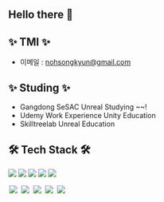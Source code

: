 ## Hello there 👋

## ✨ TMI ✨

- 이메일 : <nohsongkyun@gmail.com>

## ✨ Studing ✨
- Gangdong SeSAC Unreal Studying ~~!
- Udemy Work Experience Unity Education
- Skilltreelab Unreal Education
  
## 🛠 Tech Stack 🛠
  <img src="https://img.shields.io/badge/C-A8B9CC?style=flat-square&logo=C&logoColor=white"/></a>
  <img src="https://img.shields.io/badge/C++-00599C?style=flat-square&logo=C%2B%2B&logoColor=white"/></a>
  <img src="https://img.shields.io/badge/Unreal Engine-0E1128?style=flat-square&logo=UnrealEngine&logoColor=white"/></a>
  <img src="https://img.shields.io/badge/Unity Engine-FE6A1F?style=flat-square&logo=unity&logoColor=white"/></a>
  <img src="https://img.shields.io/badge/C#-FE6A1F?style=flat-square&logo=&logoColor=white"/></a>

<img src = "https://img.shields.io/badge/-C-black?style=flat&logo=c%2B%2B" style="height : auto; margin-left : 2px; margin-right : 2px;"/>
<img src = "https://img.shields.io/badge/-C++-black?style=flat&logo=c%2B%2B" style="height : auto; margin-left : 2px; margin-right : 2px;"/>
<img src = "https://img.shields.io/badge/-C%23%20-black?style=flat&logo=C%20Sharp" style="height : auto; margin-left : 2px; margin-right : 2px;"/>
<img src="https://img.shields.io/badge/unity%20-%23000000.svg?&style=flat&logo=unity&logoColor=white" style="height : auto; margin-left : 2px; margin-right : 2px;"/>
<img src="https://img.shields.io/badge/unreal%20engine%20-%23313131.svg?&style=flat&logo=unreal%20engine&logoColor=white" style="height : auto; margin-left : 2px; margin-right : 2px;"/>

